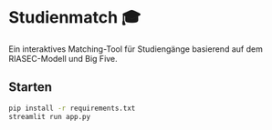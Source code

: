# Studienmatch 🎓

Ein interaktives Matching-Tool für Studiengänge basierend auf dem RIASEC-Modell und Big Five.

## Starten

```bash
pip install -r requirements.txt
streamlit run app.py
```
